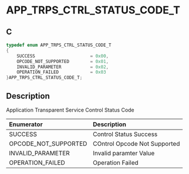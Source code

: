 # APP_TRPS_CTRL_STATUS_CODE_T

## C

```c
typedef enum APP_TRPS_CTRL_STATUS_CODE_T
{
    SUCCESS                     = 0x00,
    OPCODE_NOT_SUPPORTED        = 0x01,
    INVALID_PARAMETER           = 0x02,
    OPERATION_FAILED            = 0x03
}APP_TRPS_CTRL_STATUS_CODE_T;
```

## Description

Application Transparent Service Control Status Code


|Enumerator|Description|
|:---|:---|
|SUCCESS|Control Status Success|
|OPCODE_NOT_SUPPORTED|COntrol Opcode Not Supported|
|INVALID_PARAMETER|Invalid paramter Value|
|OPERATION_FAILED|Operation Failed|
